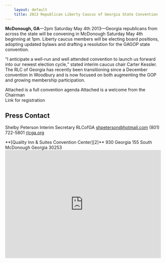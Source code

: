```yaml
---
    layout: default
    title: 2013 Republican Liberty Caucus of Georgia State Convention
---
```


<div class="row">
<div class="span6" markdown="1">
<span><b>McDonough, GA</b>&mdash;2pm Saturday May 4th 2013&mdash;</span>Georgia republicans from across the state will be
convening in McDonough Saturday May 4th beginning at 1pm.  Liberty caucus members will be electing board positions,
adopting updated bylaws and drafting a resolution for the GAGOP state convention.

<q>I anticipate a well-run and well attended convention to launch us forward into our newest election cycle,</q> stated
interim caucus chair Carter Kessler.  The RLC of Georgia has recently been transitioning since a December convention in
Woodbury and is now focused on both augmenting the GOP and growing membership participation.

Attached is a full convention agenda 
Attached is a welcome from the Chairman  
Link for registration

Press Contact
-------------

Shelby Peterson 
Interim Secretary RLCofGA
[shpeterson@hotmail.com](mailto:shpeterson@hotmail.com)
(801) 722-5801
[rlcga.org](http://rlcga.org)

</div>
<div class="span6" markdown="1">
**[Quality Inn &amp; Suites Convention Center][2]**  
930 Georgia 155 South  
McDonough Georgia 30253

<iframe width="100%" height="350" frameborder="0" scrolling="no" marginheight="0" marginwidth="0" src="https://maps.google.com/maps?cid=873884944616720550&amp;output=embed"></iframe>
</div>
</div>

 [2]: https://maps.google.com/maps?cid=873884944616720550
 [3]: https://www.xorbia.com/e/rlc/republican-liberty-caucus-georgia-state-convention

